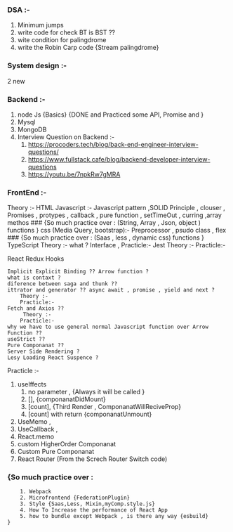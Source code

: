### DSA :-
1. Minimum jumps 
2. write code for check BT is BST ??
3. wite condition for palingdrome 
4. write the Robin Carp code {Stream palingdrome}

### System design :-

2 new 

### Backend :-
1. node Js {Basics} {DONE and Practiced some API, Promise and  }
2. Mysql 
3. MongoDB 
4. Interview Question on Backend :- 
    1. https://procoders.tech/blog/back-end-engineer-interview-questions/
    2. https://www.fullstack.cafe/blog/backend-developer-interview-questions
    3. https://youtu.be/7npkRw7gMRA


### FrontEnd :-

Theory :- 
HTML 
Javascript :- Javascript pattern ,SOLID Principle ,  clouser , Promises , protypes , callback , pure function , setTimeOut , curring ,array methos 
        ### {So much practice over : (String, Array , Json, object ) functions }
css (Media Query, bootstrap):- Preprocessor , psudo class , flex 
        ### {So much practice over : (Saas , less , dynamic css) functions }
TypeScript
    Theory :- what ? Interface , 
    Practicle:- 
Jest
    Theory :-
    Practicle:- 


React Redux Hooks

    Implicit Explicit Binding ?? Arrow function ?
    what is contaxt ? 
    diference between saga and thunk ??
    ittrator and generator ?? async await , promise , yield and next ?
        Theory :-
        Practicle:- 
    Fetch and Axios ?? 
         Theory :-
        Practicle:- 
    why we have to use general normal Javascript function over Arrow Function ??
    useStrict ??
    Pure Componanat ??
    Server Side Rendering ?
    Lesy Loading React Suspence ?

     

Practicle :-
1. useIffects 
    1. no parameter , {Always it will be called }
    2. [], {componanatDidMount}
    3. [count], {Third Render , ComponanatWillReciveProp}
    4. [count] with return {componanatUnmount}
2. UseMemo , 
3. UseCallback , 
4. React.memo 
2. custom HigherOrder Componanat 
3. Custom Pure Componanat 
4. React Router (From the Screch Router Switch code)


### {So much practice over : 
        1. Webpack 
        2. Microfrontend {FederationPlugin}
        3. Style {Saas,Less, Mixin,myComp.style.js}
        4. How To Increase the performance of React App 
        5. how to bundle except Webpack , is there any way {esbuild}
    }